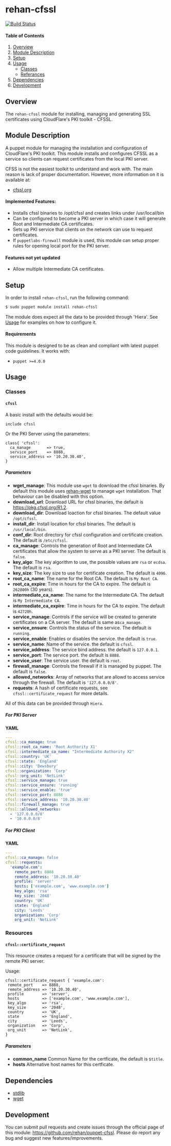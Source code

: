 # rehan-cfssl

[![Build Status](https://travis-ci.org/rehanone/puppet-cfssl.svg?branch=master)](https://travis-ci.org/rehanone/puppet-cfssl)

#### Table of Contents
1. [Overview](#overview)
2. [Module Description](#module-description)
3. [Setup](#setup)
4. [Usage](#usage)
    * [Classes](#classes)
    * [Referances](#referances)
5. [Dependencies](#dependencies)
6. [Development](#development)

## Overview
The `rehan-cfssl` module for installing, managing and generating SSL certificates using CloudFlare's PKI toolkit - CFSSL.

## Module Description
A puppet module for managing the installation and configuration of CloudFlare's PKI toolkit. This module installs and 
configures CFSSL as a service so clients can request certificates from the local PKI server.

CFSS is not the easiest toolkit to understand and work with. The main reason is lack of proper documentation. However, 
more information on it is available at:

  - [cfssl.org](https://cfssl.org/ "cfssl.org")

#### Implemented Features:
* Installs cfssl binaries to /opt/cfssl and creates links under /usr/local/bin
* Can be configured to become a PKI server in which case it will generate Root and Intermediate CA certificates.
* Sets up PKI service that clients on the network can use to request certificates.
* If `puppetlabs-firewall` module is used, this module can setup proper rules for opening local port for the PKI server.

#### Features not yet updated
* Allow multiple Intermediate CA certificates.

## Setup
In order to install `rehan-cfssl`, run the following command:
```bash
$ sudo puppet module install rehan-cfssl
```
The module does expect all the data to be provided through 'Hiera'. See [Usage](#usage) for examples on how to configure it.

#### Requirements
This module is designed to be as clean and compliant with latest puppet code guidelines. It works with:

  - `puppet >=4.0.0`

## Usage

### Classes

#### `cfssl`

A basic install with the defaults would be:
```puppet
include cfssl
```

Or the PKI Server using the parameters:
```puppet
class{ 'cfssl':
  ca_manage       => true,
  service_port    => 8888,
  service_address => '10.20.30.40',
}
```

##### Parameters

* **wget_manage**: This module use `wget` to download the cfssl binaries. By default this module uses [rehan-wget](https://forge.puppet.com/rehan/wget) to manage `wget` installation. That behaviour can be disabled with this option.
* **download_url**: Download URL for cfssl binaries, the default is https://pkg.cfssl.org/R1.2.
* **download_dir**: Download loaction for cfssl binaries. The default value `/opt/cfssl`.
* **install_dir**: Install location for cfssl binaries. The default is `/usr/local/bin`.
* **conf_dir**: Root directory for cfssl configuration and certificate creation. The default is `/etc/cfssl`.
* **ca_manage**: Controls the generation of Root and Intermediate CA certificates that allow the system to serve as a PKI server. The default is `false`.
* **key_algo**: The key algorithm to use, the possible values are `rsa` or `ecdsa`. The default is `rsa`.
* **key_size**: The key size to use for certificate creation. The default is `4096`.
* **root_ca_name**: The name for the Root CA. The default is `My Root CA`.     
* **root_ca_expire**: Time in hours for the CA to expire. The default is `262800h` (30 years).     
* **intermediate_ca_name**: The name for the Intermediate CA. The default is `My Intermediate CA`.     
* **intermediate_ca_expire**: Time in hours for the CA to expire. The default is `42720h`.     
* **service_manage**: Controls if the service will be created to generate certificates on a CA server. The default is same as`ca_manage`.
* **service_ensure**: Controls the status of the service. The default is `running`.
* **service_enable**: Enables or disables the service. the default is `true`.
* **service_name**: Name of the service. the default is `cfssl`.
* **service_address**: The service bind address. the default is `127.0.0.1`.
* **service_port**: The service port. the default is `8888`.
* **service_user**: The service user. the default is `root`.
* **firewall_manage**: Controls the firewall if it is managed by puppet. The default is `false`.
* **allowed_networks**: Array of networks that are allowd to access service through the firewall. The default is `'127.0.0.0/8'`.
* **requests**: A hash of certificate requests, see `cfssl::certificate_request` for more details.


All of this data can be provided through `Hiera`. 

##### For PKI Server


**YAML**
```yaml
---
cfssl::ca_manage: true
cfssl::root_ca_name: 'Root Authority X1'
cfssl::intermediate_ca_name: "Intermediate Authority X2"
cfssl::country: 'UK'
cfssl::state: 'England'
cfssl::city: 'Dewsbury'
cfssl::organization: 'Corp'
cfssl::org_unit: 'NetLink'
cfssl::service_manage: true
cfssl::service_ensure: 'running'
cfssl::service_enable: 'true'
cfssl::service_port: 8888
cfssl::service_address: '10.20.30.40'
cfssl::firewall_manage: true
cfssl::allowed_networks:
  - '127.0.0.0/8'
  - '10.0.0.0/8'
```

##### For PKI Client


**YAML**
```yaml
---
cfssl::ca_manage: false
cfssl::requests:
  'example.com':
    remote_port: 8888
    remote_address: '10.20.30.40'
    profile: 'server'
    hosts: ['example.com', 'www.example.com']
    key_algo: 'rsa'
    key_size: '2048'
    country: 'UK'
    state: 'England'
    city: 'Leeds'
    organization: 'Corp'
    org_unit: 'NetLink'
```

### Resources

#### `cfssl::certificate_request`

This resource creates a request for a certificate that will be signed by the remote PKI server.

Usage:
```puppet
cfssl::certificate_request { 'example.com':
 remote_port    => 8888,
 remote_address => '10.20.30.40',
 profile        => 'server',
 hosts          => ['example.com', 'www.example.com'],
 key_algo       => 'rsa',
 key_size       => '2048',
 country        => 'UK',
 state          => 'England',
 city           => 'Leeds',
 organization   => 'Corp',
 org_unit       => 'NetLink',
}
```

##### Parameters

* **common_name** Common Name for the certficate, the default is `$title`.
* **hosts** Alternative host names for this certficate.

## Dependencies

* [stdlib][1]
* [wget][2]

[1]:https://forge.puppet.com/puppetlabs/stdlib
[2]:https://forge.puppet.com/rehan/wget

## Development

You can submit pull requests and create issues through the official page of this module: https://github.com/rehan/puppet-cfssl.
Please do report any bug and suggest new features/improvements.
